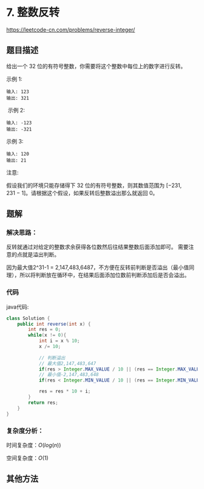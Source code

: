 # 7. 整数反转
https://leetcode-cn.com/problems/reverse-integer/

## 题目描述

给出一个 32 位的有符号整数，你需要将这个整数中每位上的数字进行反转。

示例 1:
```
输入: 123
输出: 321
```

 示例 2:
```
输入: -123
输出: -321
```

示例 3:
```
输入: 120
输出: 21
```

注意:

假设我们的环境只能存储得下 32 位的有符号整数，则其数值范围为 [−231,  231 − 1]。请根据这个假设，如果反转后整数溢出那么就返回 0。

## 题解

### 解决思路：

反转就通过对给定的整数求余获得各位数然后往结果整数后面添加即可。
需要注意的点就是溢出判断。

因为最大值2^31-1 = 2,147,483,6487，不方便在反转前判断是否溢出（最小值同理），所以将判断放在循环中，在结果后面添加位数前判断添加后是否会溢出。

### 代码

java代码:
~~~ java
class Solution {
    public int reverse(int x) {
        int res = 0;
        while(x != 0){
            int i = x % 10;
            x /= 10;
            
            // 判断溢出
            // 最大值2,147,483,647
			if(res > Integer.MAX_VALUE / 10 || (res == Integer.MAX_VALUE && i > 7)) return 0;
            // 最小值-2,147,483,648
			if(res < Integer.MIN_VALUE / 10 || (res == Integer.MIN_VALUE && i > 8)) return 0;

			res = res * 10 + i;
		}
		return res;
    }
}
~~~

### 复杂度分析：

时间复杂度：$O(log(n))$

空间复杂度：$O(1)$

## 其他方法
